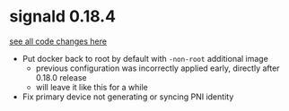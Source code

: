 # signald 0.18.4

[see all code changes here](https://gitlab.com/signald/signald/-/compare/0.18.3...0.18.4)


* Put docker back to root by default with `-non-root` additional image
  * previous configuration was incorrectly applied early, directly after 0.18.0 release
  * will leave it like this for a while
* Fix primary device not generating or syncing PNI identity